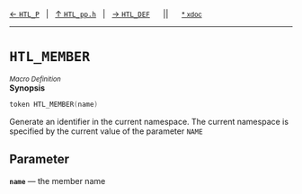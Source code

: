 [&#8592; `HTL_P`](HTL_pp.h--htl_p.md)&nbsp;&nbsp;&nbsp;|&nbsp;&nbsp;&nbsp;[&#8593; `HTL_pp.h`](HTL_pp.h.md)&nbsp;&nbsp;&nbsp;|&nbsp;&nbsp;&nbsp;[&#8594; `HTL_DEF`](HTL_pp.h--htl_def.md)&nbsp;&nbsp;&nbsp;&nbsp;&nbsp;&nbsp;||&nbsp;&nbsp;&nbsp;&nbsp;&nbsp;&nbsp;<small>[\* xdoc](../xdoc/HTL_pp.h.xmd#L10)</small>
***

# `HTL_MEMBER`
<small>*Macro Definition*</small>  
**Synopsis**

```cpp
token HTL_MEMBER(name)
```

Generate an identifier in the current namespace.
The current namespace is specified by the current value
of the parameter `NAME`


## Parameter
**`name`** &#8213; the member name  
